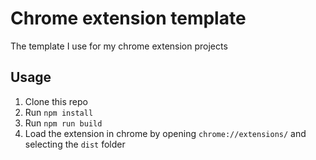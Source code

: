 # Chrome extension template

The template I use for my chrome extension projects

## Usage

1. Clone this repo
2. Run `npm install`
3. Run `npm run build`
4. Load the extension in chrome by opening `chrome://extensions/` and selecting the `dist` folder
